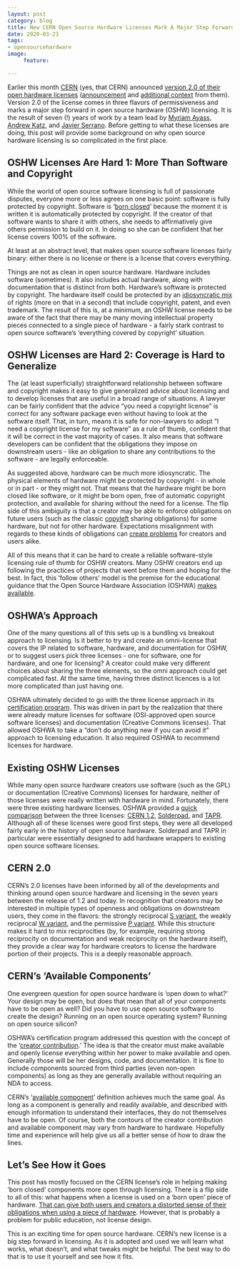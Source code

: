```yaml
---
layout: post
category: blog
title: New CERN Open Source Hardware Licenses Mark A Major Step Forward
date: 2020-03-23
tags:
- opensourcehardware
image:
     feature:

---
```


Earlier this month [CERN](https://home.cern/) (yes, that CERN) announced [version 2.0 of their open hardware licenses](https://www.ohwr.org/project/cernohl/wikis/Documents/CERN-OHL-version-2) ([announcement](https://home.cern/news/news/knowledge-sharing/cern-updates-its-open-hardware-licence) and [additional context](https://moorcrofts.com/cern-launches-open-hardware-licence-v2/) from them).  Version 2.0 of the license comes in three flavors of permissiveness and marks a major step forward in open source hardware (OSHW) licensing.  It is the result of seven (!) years of work by a team lead by [Myriam Ayass](https://kt.cern/team/myriam-ayass), [Andrew Katz](https://moorcrofts.com/team/andrew-katz/), and [Javier Serrano](https://phonebook.cern.ch/phonebook/#personDetails/?id=476608).  Before getting to what these licenses are doing, this post will provide some background on why open source hardware licensing is so complicated in the first place.  

## OSHW Licenses Are Hard 1: More Than Software and Copyright

While the world of open source software licensing is full of passionate disputes, everyone more or less agrees on one basic point: software is fully protected by copyright.  Software is ‘[born closed](https://michaelweinberg.org/post/150123246460/the-cost-of-a-successful-creative-commons-and-open)’ because the moment it is written it is automatically protected by copyright.  If the creator of that software wants to share it with others, she needs to affirmatively give others permission to build on it.  In doing so she can be confident that her license covers 100% of the software.  

At least at an abstract level, that makes open source software licenses fairly binary: either there is no license or there is a license that covers everything.

Things are not as clean in open source hardware.  Hardware includes software (sometimes).  It also includes actual hardware, along with documentation that is distinct from both.  Hardware’s software is protected by copyright. The hardware itself could be protected by an [idiosyncratic mix](https://michaelweinberg.org/post/145301850875/the-missing-half-of-open-source-hardware-licenses) of rights (more on that in a second) that include copyright, patent, and even trademark.  The result of this is, at a minimum, an OSHW license needs to be aware of the fact that there may be many moving intellectual property pieces connected to a single piece of hardware - a fairly stark contrast to open source software’s ‘everything covered by copyright’ situation.

## OSHW Licenses are Hard 2: Coverage is Hard to Generalize

The (at least superficially) straightforward relationship between software and copyright makes it easy to give generalized advice about licensing and to develop licenses that are useful in a broad range of situations.  A lawyer can be fairly confident that the advice “you need a copyright license” is correct for any software package even without having to look at the software itself.  That, in turn, means it is safe for non-lawyers to adopt “I need a copyright license for my software” as a rule of thumb, confident that it will be correct in the vast majority of cases.  It also means that software developers can be confident that the obligations they impose on downstream users - like an obligation to share any contributions to the software - are legally enforceable.

As suggested above, hardware can be much more idiosyncratic.   The physical elements of hardware might be protected by copyright - in whole or in part - or they might not.  That means that the hardware might be born closed like software, or it might be born open, free of automatic copyright protection, and available for sharing without the need for a license.  The flip side of this ambiguity is that a creator may be able to enforce obligations on future users (such as the classic [copyleft](https://en.wikipedia.org/wiki/Copyleft) sharing obligations) for some hardware, but not for other hardware.  Expectations misalignment with regards to these kinds of obligations can [create problems](https://michaelweinberg.org/post/156095370255/is-it-better-to-over-license) for creators and users alike.

All of this means that it can be hard to create a reliable software-style licensing rule of thumb for OSHW creators.  Many OSHW creators end up following the practices of projects that went before them and hoping for the best. In fact, this ‘follow others’ model is the premise for the educational guidance that the Open Source Hardware Association (OSHWA) [makes available](https://certification.oshwa.org/process/hardware.html).

## OSHWA’s Approach

One of the many questions all of this sets up is a bundling vs breakout approach to licensing.  Is it better to try and create an omni-license that covers the IP related to software, hardware, and documentation for OSHW, or to suggest users pick three licenses - one for software, one for hardware, and one for licensing?  A creator could make very different choices about sharing the three elements, so the omni approach could get complicated  fast.  At the same time, having three distinct licences is a lot more complicated than just having one.

OSHWA ultimately decided to go with the three license approach in its [certification program](https://certification.oshwa.org/).  This was driven in part by the realization that there were already mature licenses for software (OSI-approved open source software licenses) and documentation (Creative Commons licenses).  That allowed OSHWA to take a “don’t do anything new if you can avoid it” approach to licensing education.  It also required OSHWA to recommend licenses for hardware.

## Existing OSHW Licenses

While many open source hardware creators use software (such as the GPL) or documentation (Creative Commons) licenses for hardware, neither of those licenses were really written with hardware in mind.  Fortunately, there were three existing hardware licenses.  OSHWA provided a [quick comparison](https://certification.oshwa.org/process/hardware.html) between the three licenses: [CERN 1.2](https://ohwr.org/project/licenses/wikis/cern-ohl-v1.2), [Solderpad](https://solderpad.org/licenses/), and [TAPR](https://tapr.org/?page_id=5968). Although all of these licenses were good first steps, they were all developed fairly early in the history of open source hardware.  Solderpad and TAPR in particular were essentially designed to add hardware wrappers to existing open source software licenses.  

## CERN 2.0

CERN’s 2.0 licenses have been informed by all of the developments and thinking around open source hardware and licensing in the seven years between the release of 1.2 and today.  In recognition that creators may be interested in multiple types of openness and obligations on downstream users, they come in the flavors: the strongly reciprocal [S variant](https://www.ohwr.org/project/cernohl/wikis/uploads/002d0b7d5066e6b3829168730237bddb/cern_ohl_s_v2.txt), the weakly reciprocal [W variant](https://www.ohwr.org/project/cernohl/wikis/uploads/10946616b8cbcdef2274a58d9f3a98fb/cern_ohl_w_v2.txt), and the permissive [P variant](https://www.ohwr.org/project/cernohl/wikis/uploads/5a639eaec042c5584104afdbc9350245/cern_ohl_p_v2.txt).  While this structure makes it hard to mix reciprocities (by, for example, requiring strong reciprocity on documentation and weak reciprocity on the hardware itself), they provide a clear way for hardware creators to license the hardware portion of their projects.  This is a deeply reasonable approach.

## CERN’s ‘Available Components’

One evergreen question for open source hardware is ‘open down to what?’  Your design may be open, but does that mean that all of your components have to be open as well? Did you have to use open source software to create the design? Running on an open source operating system? Running on open source silicon?  

OSHWA’s certification program addressed this question with the concept of the ‘[creator contribution](https://www.oshwa.org/2016/10/07/announcing-the-oshwa-open-source-hardware-certification-program/).’  The idea is that the creator must make available and openly license everything within her power to make available and open.  Generally those will be her designs, code, and documentation.  It is fine to include components sourced from third parties (even non-open components) as long as they are generally available without requiring an NDA to access.  

CERN’s ‘[available component](https://ohwr.org/project/cernohl/wikis/uploads/0be6f561d2b4a686c5765c74be32daf9/CERN_OHL_rationale.pdf)’ definition achieves much the same goal. As long as a component is generally and readily available, and described with enough information to understand their interfaces, they do not themselves have to be open.  Of course, both the contours of the creator contribution and available component may vary from hardware to hardware.  Hopefully time and experience will help give us all a better sense of how to draw the lines.

## Let’s See How it Goes

This post has mostly focused on the CERN license’s role in helping making ‘born closed’ components more open through licensing.  There is a flip side to all of this: what happens when a license is used on a ‘born open’ piece of hardware.  [That can give both users and creators a distorted sense of their obligations when using a piece of hardware](https://michaelweinberg.org/post/156095370255/is-it-better-to-over-license). However, that is probably a problem for public education, not license design.

This is an exciting time for open source hardware.  CERN’s new license is a big step forward in licensing.  As it is adopted and used we will learn what works, what doesn’t, and what tweaks might be helpful.  The best way to do that is to use it yourself and see how it fits.
